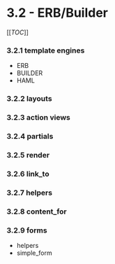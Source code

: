 # 3.2 - ERB/Builder 

[[_TOC_]]


### 3.2.1 template engines
- ERB
- BUILDER
- HAML

### 3.2.2 layouts

### 3.2.3 action views

### 3.2.4 partials

### 3.2.5 render 

### 3.2.6 link_to

### 3.2.7 helpers

### 3.2.8 content_for

### 3.2.9 forms
- helpers
- simple_form   
